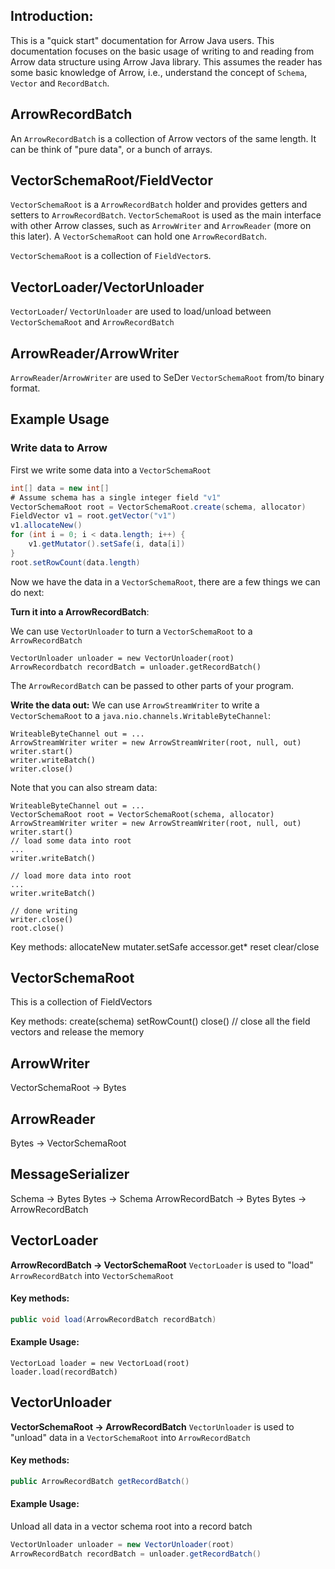 ## Introduction:
This is a "quick start" documentation for Arrow Java users. This documentation focuses on the basic usage of writing to and reading from Arrow data structure using Arrow Java library. This assumes the reader has some basic knowledge of Arrow, i.e., understand the concept of `Schema`, `Vector` and `RecordBatch`.

## ArrowRecordBatch
An `ArrowRecordBatch` is a collection of Arrow vectors of the same length. It can be think of "pure data", or a bunch of arrays.

## VectorSchemaRoot/FieldVector
`VectorSchemaRoot` is a `ArrowRecordBatch` holder and provides getters and setters to `ArrowRecordBatch`. `VectorSchemaRoot` is used as the main interface with other Arrow classes, such as `ArrowWriter` and `ArrowReader` (more on this later).  A `VectorSchemaRoot` can hold one `ArrowRecordBatch`.

`VectorSchemaRoot` is a collection of `FieldVector`s.

## VectorLoader/VectorUnloader
`VectorLoader`/ `VectorUnloader` are used to load/unload between `VectorSchemaRoot` and `ArrowRecordBatch`

## ArrowReader/ArrowWriter
`ArrowReader`/`ArrowWriter` are used to SeDer `VectorSchemaRoot` from/to binary format.
##

## Example Usage

### Write data to Arrow
First we write some data into a `VectorSchemaRoot`
```java
int[] data = new int[]
# Assume schema has a single integer field "v1"
VectorSchemaRoot root = VectorSchemaRoot.create(schema, allocator)
FieldVector v1 = root.getVector("v1")
v1.allocateNew()
for (int i = 0; i < data.length; i++) {
    v1.getMutator().setSafe(i, data[i])
}
root.setRowCount(data.length)
```
Now we have the data in a `VectorSchemaRoot`, there are a few things we can do next:

**Turn it into a ArrowRecordBatch**:

We can use `VectorUnloader` to turn a `VectorSchemaRoot` to a `ArrowRecordBatch`
```
VectorUnloader unloader = new VectorUnloader(root)
ArrowRecordbatch recordBatch = unloader.getRecordBatch()
```
The `ArrowRecordBatch` can be passed to other parts of your program.

**Write the data out:**
We can use `ArrowStreamWriter` to write a `VectorSchemaRoot` to a `java.nio.channels.WritableByteChannel`:
```
WriteableByteChannel out = ...
ArrowStreamWriter writer = new ArrowStreamWriter(root, null, out)
writer.start()
writer.writeBatch()
writer.close()
```
Note that you can also stream data:
```
WriteableByteChannel out = ...
VectorSchemaRoot root = VectorSchemaRoot(schema, allocator)
ArrowStreamWriter writer = new ArrowStreamWriter(root, null, out)
writer.start()
// load some data into root
...
writer.writeBatch()

// load more data into root
...
writer.writeBatch()

// done writing
writer.close()
root.close()
```

Key methods:
allocateNew
mutater.setSafe
accessor.get*
reset
clear/close

## VectorSchemaRoot
This is a collection of FieldVectors

Key methods:
create(schema)
setRowCount()
close() // close all the field vectors and release the memory

## ArrowWriter
VectorSchemaRoot -> Bytes

## ArrowReader
Bytes -> VectorSchemaRoot

## MessageSerializer
Schema -> Bytes
Bytes -> Schema
ArrowRecordBatch -> Bytes
Bytes -> ArrowRecordBatch

## VectorLoader
**ArrowRecordBatch -> VectorSchemaRoot**
`VectorLoader` is used to "load" `ArrowRecordBatch` into `VectorSchemaRoot`

#### Key methods:
```java
public void load(ArrowRecordBatch recordBatch)
```

#### Example Usage:
```
VectorLoad loader = new VectorLoad(root)
loader.load(recordBatch)
```

## VectorUnloader
**VectorSchemaRoot -> ArrowRecordBatch**
`VectorUnloader` is used to "unload" data in a `VectorSchemaRoot` into `ArrowRecordBatch`

####  Key methods:
```java
public ArrowRecordBatch getRecordBatch()
```

####  Example Usage:
Unload all data in a vector schema root into a record batch
```java
VectorUnloader unloader = new VectorUnloader(root)
ArrowRecordBatch recordBatch = unloader.getRecordBatch()
```
